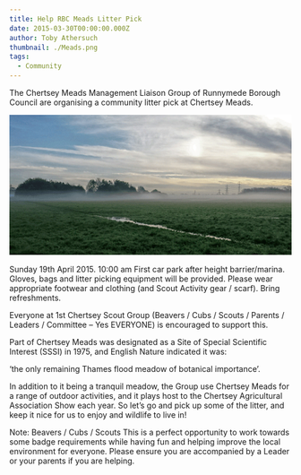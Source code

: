 ```yaml
---
title: Help RBC Meads Litter Pick
date: 2015-03-30T00:00:00.000Z
author: Toby Athersuch
thumbnail: ./Meads.png
tags:
  - Community
---
```


The Chertsey Meads Management Liaison Group of Runnymede Borough Council are organising a community litter pick at Chertsey Meads.

![The Meads](./Meads.png)

Sunday 19th April 2015.
10:00 am
First car park after height barrier/marina.
Gloves, bags and litter picking equipment will be provided. Please wear appropriate footwear and clothing (and Scout Activity gear / scarf). Bring refreshments.

Everyone at 1st Chertsey Scout Group (Beavers / Cubs / Scouts / Parents / Leaders / Committee – Yes EVERYONE) is encouraged to support this.

Part of Chertsey Meads was designated as a Site of Special Scientific Interest (SSSI) in 1975, and English Nature indicated it was:

‘the only remaining Thames flood meadow of botanical importance’.

In addition to it being a tranquil meadow, the Group use Chertsey Meads for a range of outdoor activities, and it plays host to the Chertsey Agricultural Association Show each year. So let’s go and pick up some of the litter, and keep it nice for us to enjoy and wildlife to live in!

Note: Beavers / Cubs / Scouts
This is a perfect opportunity to work towards some badge requirements while having fun and helping improve the local environment for everyone. Please ensure you are accompanied by a Leader or your parents if you are helping.

